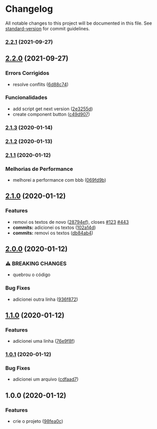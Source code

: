 # Changelog

All notable changes to this project will be documented in this file. See [standard-version](https://github.com/conventional-changelog/standard-version) for commit guidelines.

### [2.2.1](https://github.com/mateustech/gitflow/compare/v2.2.0...v2.2.1) (2021-09-27)

## [2.2.0](https://github.com/klauskpm/changelog-cicd/compare/v2.1.3...v2.2.0) (2021-09-27)


### Errors Corrigidos

* resolve conflits ([6d88c74](https://github.com/klauskpm/changelog-cicd/commit/6d88c745cd705198472d8ed57d4ea46e3501f539))


### Funcionalidades

* add script get next version ([2e3255d](https://github.com/klauskpm/changelog-cicd/commit/2e3255d2b28e2d57fbfd8700dd9b5863ba4aa91e))
* create component button ([c49d907](https://github.com/klauskpm/changelog-cicd/commit/c49d907d131c6eeba2fef9f87fa2c3de1317eabd))

### [2.1.3](https://github.com/klauskpm/changelog-cicd/compare/v2.1.2...v2.1.3) (2020-01-14)

### [2.1.2](https://github.com/klauskpm/changelog-cicd/compare/v2.1.1...v2.1.2) (2020-01-13)

### [2.1.1](https://github.com/klauskpm/changelog-cicd/compare/v2.1.0...v2.1.1) (2020-01-12)


### Melhorias de Performance

* melhorei a performance com bbb ([069fd9b](https://github.com/klauskpm/changelog-cicd/commit/069fd9b3477b37b7707ad3ad4ec06676f2a89b37))

## [2.1.0](https://github.com/klauskpm/changelog-cicd/compare/v2.0.0...v2.1.0) (2020-01-12)


### Features

* removi os textos de novo ([28794ef](https://github.com/klauskpm/changelog-cicd/commit/28794ef1a1261a80fc8522cad9a72994cee41736)), closes [#123](https://github.com/klauskpm/changelog-cicd/issues/123) [#443](https://github.com/klauskpm/changelog-cicd/issues/443)
* **commits:** adicionei os textos ([102a14d](https://github.com/klauskpm/changelog-cicd/commit/102a14d1cad418cb70c0d6adcf555bbf4d096e1d))
* **commits:** removi os textos ([db84ab4](https://github.com/klauskpm/changelog-cicd/commit/db84ab49c561f2577d2cde6dd007365c8c1ef796))

## [2.0.0](https://github.com/klauskpm/changelog-cicd/compare/v1.1.0...v2.0.0) (2020-01-12)


### ⚠ BREAKING CHANGES

* quebrou o código

### Bug Fixes

* adicionei outra linha ([936f872](https://github.com/klauskpm/changelog-cicd/commit/936f8721998f51e56db0907fc95566c2adb8aa17))

## [1.1.0](https://github.com/klauskpm/changelog-cicd/compare/v1.0.1...v1.1.0) (2020-01-12)


### Features

* adicionei uma linha ([76e9f8f](https://github.com/klauskpm/changelog-cicd/commit/76e9f8f8676fb33b71217f4c9539a8e91d668df7))

### [1.0.1](https://github.com/klauskpm/changelog-cicd/compare/v1.0.0...v1.0.1) (2020-01-12)


### Bug Fixes

* adicionei um arquivo ([cdfaad7](https://github.com/klauskpm/changelog-cicd/commit/cdfaad77d4e49d32f6f460976a0cbb65acddb61c))

## 1.0.0 (2020-01-12)


### Features

* crie o projeto ([98fea0c](https://github.com/klauskpm/changelog-cicd/commit/98fea0c1b236f3f55bd5c3b518ce47b78ac2fd6b))
